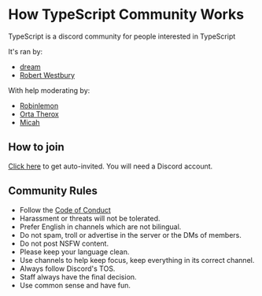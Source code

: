 # How TypeScript Community Works

TypeScript is a discord community for people interested in TypeScript

It's ran by:
 
 - [dream](https://github.com/Draem)
 - [Robert Westbury](https://github.com/robertt)
 
With help moderating by:

 - [Robinlemon](https://github.com/Robinlemon)
 - [Orta Therox](https://github.com/orta)
 - [Micah](https://github.com/MicahZoltu)

## How to join

[Click here](https://discord.gg/typescript) to get auto-invited. You will need a Discord account.

## Community Rules

- Follow the [Code of Conduct](./CODE_OF_CONDUCT.md)
- Harassment or threats will not be tolerated.
- Prefer English in channels which are not bilingual.
- Do not spam, troll or advertise in the server or the DMs of members.
- Do not post NSFW content.
- Please keep your language clean.
- Use channels to help keep focus, keep everything in its correct channel.
- Always follow Discord's TOS.
- Staff always have the final decision.
- Use common sense and have fun.


